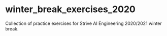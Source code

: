 # winter_break_exercises_2020

Collection of practice exercises for Strive AI Engineering 2020/2021 winter break.
